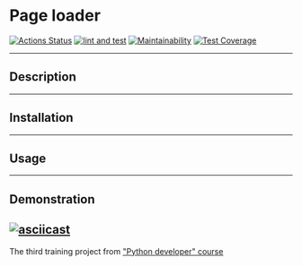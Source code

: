 # Page loader

[![Actions Status](https://github.com/ratushnyyvm/python-project-51/workflows/hexlet-check/badge.svg)](https://github.com/ratushnyyvm/python-project-51/actions)
[![lint and test](https://github.com/ratushnyyvm/python-project-51/actions/workflows/page-loader-CI.yml/badge.svg)](https://github.com/ratushnyyvm/python-project-51/actions/workflows/page-loader-CI.yml)
[![Maintainability](https://api.codeclimate.com/v1/badges/25e839a095d958578765/maintainability)](https://codeclimate.com/github/ratushnyyvm/python-project-51/maintainability)
[![Test Coverage](https://api.codeclimate.com/v1/badges/25e839a095d958578765/test_coverage)](https://codeclimate.com/github/ratushnyyvm/python-project-51/test_coverage)

---

## Description

---

## Installation

---

## Usage

---

## Demonstration

[![asciicast](https://asciinema.org/a/FMc5h0KycTS4oQhH7NdpUwuOw.svg)](https://asciinema.org/a/FMc5h0KycTS4oQhH7NdpUwuOw)
---

The third training project from ["Python developer" course](https://ru.hexlet.io/programs/python)